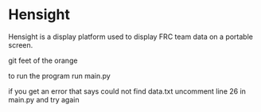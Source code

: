 # Hensight

Hensight is a display platform used to display FRC team data on a portable screen.

git feet of the orange

to run the program run main.py

if you get an error that says could not find data.txt uncomment line 26 in main.py and try again
